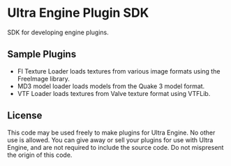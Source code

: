 # Ultra Engine Plugin SDK

SDK for developing engine plugins.

## Sample Plugins

- FI Texture Loader loads textures from various image formats using the FreeImage library.
- MD3 model loader loads models from the Quake 3 model format.
- VTF Loader loads textures from Valve texture format using VTFLib.

## License

This code may be used freely to make plugins for Ultra Engine. No other use is allowed. You can give away or sell your plugins for use with Ultra Engine, and are not required to include the source code. Do not mispresent the origin of this code.
